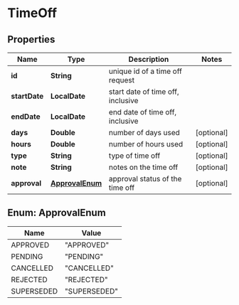 

# TimeOff


## Properties

| Name | Type | Description | Notes |
|------------ | ------------- | ------------- | -------------|
|**id** | **String** | unique id of a time off request |  |
|**startDate** | **LocalDate** | start date of time off, inclusive |  |
|**endDate** | **LocalDate** | end date of time off, inclusive |  |
|**days** | **Double** | number of days used |  [optional] |
|**hours** | **Double** | number of hours used |  [optional] |
|**type** | **String** | type of time off |  [optional] |
|**note** | **String** | notes on the time off |  [optional] |
|**approval** | [**ApprovalEnum**](#ApprovalEnum) | approval status of the time off |  [optional] |



## Enum: ApprovalEnum

| Name | Value |
|---- | -----|
| APPROVED | &quot;APPROVED&quot; |
| PENDING | &quot;PENDING&quot; |
| CANCELLED | &quot;CANCELLED&quot; |
| REJECTED | &quot;REJECTED&quot; |
| SUPERSEDED | &quot;SUPERSEDED&quot; |



